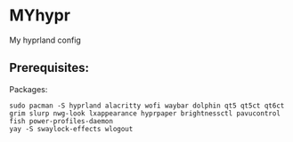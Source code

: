 # MYhypr
My hyprland config

## Prerequisites:
Packages:
```
sudo pacman -S hyprland alacritty wofi waybar dolphin qt5 qt5ct qt6ct grim slurp nwg-look lxappearance hyprpaper brightnessctl pavucontrol fish power-profiles-daemon 
yay -S swaylock-effects wlogout
```
